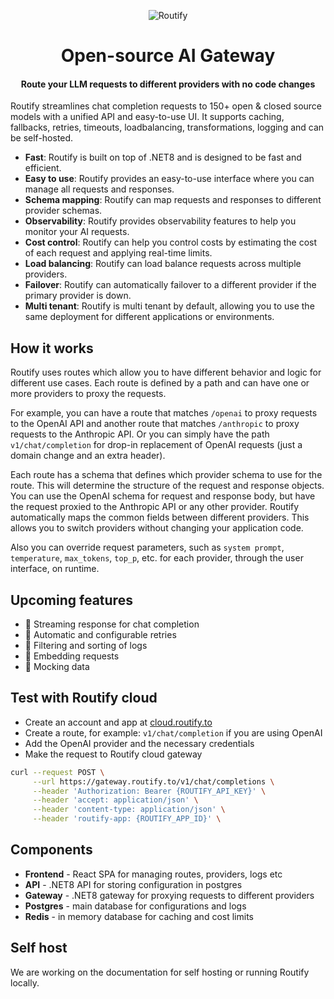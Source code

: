 <div align="center">

<img src="https://static.routify.to/landing/cover.png" alt="Routify"><br>

# Open-source AI Gateway
#### Route your LLM requests to different providers with no code changes

</div>

Routify streamlines chat completion requests to 150+ open & closed source models with a unified API and easy-to-use UI. It supports caching, fallbacks, retries, timeouts, loadbalancing, transformations, logging and can be self-hosted.

- **Fast**: Routify is built on top of .NET8 and is designed to be fast and efficient.
- **Easy to use**: Routify provides an easy-to-use interface where you can manage all requests and responses.
- **Schema mapping**: Routify can map requests and responses to different provider schemas.
- **Observability**: Routify provides observability features to help you monitor your AI requests.
- **Cost control**: Routify can help you control costs by estimating the cost of each request and applying real-time limits.
- **Load balancing**: Routify can load balance requests across multiple providers.
- **Failover**: Routify can automatically failover to a different provider if the primary provider is down.
- **Multi tenant**: Routify is multi tenant by default, allowing you to use the same deployment for different applications or environments.

## How it works

Routify uses routes which allow you to have different behavior and logic for different use cases. Each route is defined by a path and can have one or more providers to proxy the requests.

For example, you can have a route that matches `/openai` to proxy requests to the OpenAI API and another route that matches `/anthropic` to proxy requests to the Anthropic API. Or you can simply have the path `v1/chat/completion` for drop-in replacement of OpenAI requests (just a domain change and an extra header).

Each route has a schema that defines which provider schema to use for the route. This will determine the structure of the request and response objects. You can use the OpenAI schema for request and response body, but have the request proxied to the Anthropic API or any other provider. Routify automatically maps the common fields between different providers. This allows you to switch providers without changing your application code.

Also you can override request parameters, such as `system prompt`, `temperature`, `max_tokens`, `top_p`, etc. for each provider, through the user interface, on runtime.

## Upcoming features

- 🔲 Streaming response for chat completion
- 🔲 Automatic and configurable retries
- 🔲 Filtering and sorting of logs
- 🔲 Embedding requests
- 🔲 Mocking data

## Test with Routify cloud

- Create an account and app at [cloud.routify.to](https://cloud.routify.to)
- Create a route, for example: `v1/chat/completion` if you are using OpenAI
- Add the OpenAI provider and the necessary credentials
- Make the request to Routify cloud gateway

```bash
curl --request POST \
     --url https://gateway.routify.to/v1/chat/completions \
     --header 'Authorization: Bearer {ROUTIFY_API_KEY}' \
     --header 'accept: application/json' \
     --header 'content-type: application/json' \
     --header 'routify-app: {ROUTIFY_APP_ID}' \
```

## Components

- **Frontend** - React SPA for managing routes, providers, logs etc
- **API** - .NET8 API for storing configuration in postgres
- **Gateway** - .NET8 gateway for proxying requests to different providers
- **Postgres** - main database for configurations and logs
- **Redis** - in memory database for caching and cost limits

## Self host

We are working on the documentation for self hosting or running Routify locally.
